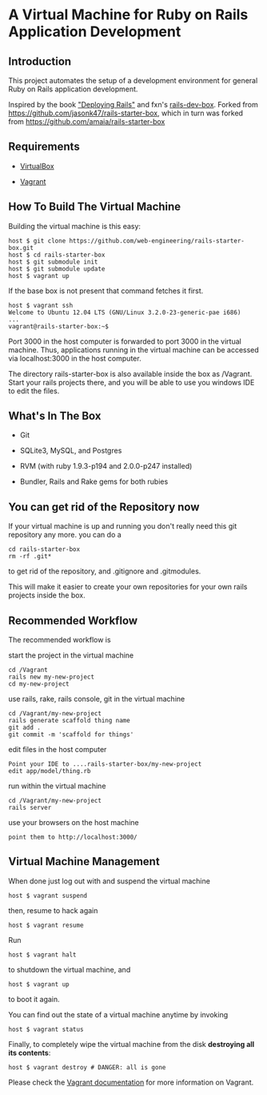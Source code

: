 # A Virtual Machine for Ruby on Rails Application Development

## Introduction

This project automates the setup of a development environment for general Ruby on Rails application development. 

Inspired by the book ["Deploying Rails"](http://pragprog.com/book/cbdepra/deploying-rails) and fxn's [rails-dev-box](https://github.com/rails/rails-dev-box). Forked from https://github.com/jasonk47/rails-starter-box, which in turn was forked from https://github.com/amaia/rails-starter-box

## Requirements

* [VirtualBox](https://www.virtualbox.org)

* [Vagrant](http://vagrantup.com)

## How To Build The Virtual Machine

Building the virtual machine is this easy:

    host $ git clone https://github.com/web-engineering/rails-starter-box.git
    host $ cd rails-starter-box
    host $ git submodule init
    host $ git submodule update
    host $ vagrant up

If the base box is not present that command fetches it first. 

    host $ vagrant ssh
    Welcome to Ubuntu 12.04 LTS (GNU/Linux 3.2.0-23-generic-pae i686)
    ...
    vagrant@rails-starter-box:~$

Port 3000 in the host computer is forwarded to port 3000 in the virtual machine. 
Thus, applications running in the virtual machine can be accessed via localhost:3000 in the host computer.

The directory rails-starter-box is also available inside the box as /Vagrant.
Start your rails projects there, and you will be able to use you windows IDE to
edit the files.

## What's In The Box

* Git

* SQLite3, MySQL, and Postgres

* RVM (with ruby 1.9.3-p194 and 2.0.0-p247 installed)

* Bundler, Rails and Rake gems for both rubies

## You can get rid of the Repository now

If your virtual machine is up and running you don't really need
this git repository any more.  you can do a 

    cd rails-starter-box
	rm -rf .git*
	
to get rid of the repository, and .gitignore and .gitmodules. 

This will make it easier to create your own repositories for your own rails projects
inside the box.
    

## Recommended Workflow

The recommended workflow is

start the project in the virtual machine

    cd /Vagrant
    rails new my-new-project
    cd my-new-project
    
use rails, rake, rails console, git in the virtual machine

    cd /Vagrant/my-new-project
    rails generate scaffold thing name
    git add .
    git commit -m 'scaffold for things'

edit files in the host computer

    Point your IDE to ....rails-starter-box/my-new-project
    edit app/model/thing.rb 

run within the virtual machine

    cd /Vagrant/my-new-project
    rails server

use your browsers on the host machine

    point them to http://localhost:3000/
    
    

## Virtual Machine Management

When done just log out with and suspend the virtual machine

    host $ vagrant suspend

then, resume to hack again

    host $ vagrant resume

Run

    host $ vagrant halt

to shutdown the virtual machine, and

    host $ vagrant up

to boot it again.

You can find out the state of a virtual machine anytime by invoking

    host $ vagrant status

Finally, to completely wipe the virtual machine from the disk **destroying all its contents**:

    host $ vagrant destroy # DANGER: all is gone

Please check the [Vagrant documentation](http://vagrantup.com/v1/docs/index.html) for more information on Vagrant.
